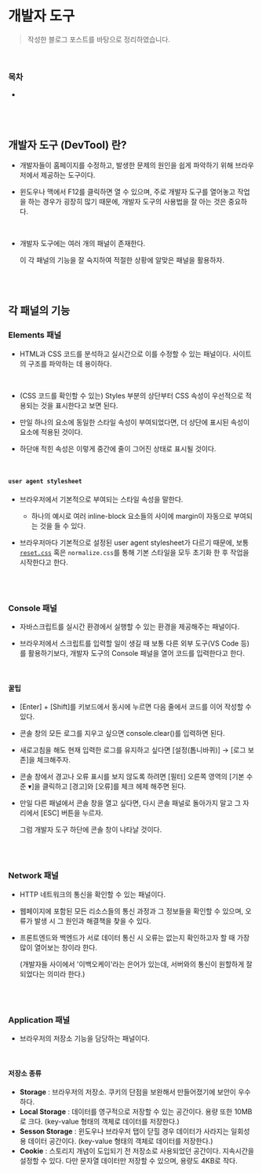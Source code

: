 # 개발자 도구

> 작성한 블로그 포스트를 바탕으로 정리하였습니다.

<br/>

### 목차

- <a href=""></a>

<br/><br/>

## 개발자 도구 (DevTool) 란?

- 개발자들이 홈페이지를 수정하고, 발생한 문제의 원인을 쉽게 파악하기 위해 브라우저에서 제공하는 도구이다.

- 윈도우나 맥에서 F12를 클릭하면 열 수 있으며, 주로 개발자 도구를 열어놓고 작업을 하는 경우가 굉장히 많기 때문에, 개발자 도구의 사용법을 잘 아는 것은 중요하다.

<br/>

- 개발자 도구에는 여러 개의 패널이 존재한다.

  이 각 패널의 기능을 잘 숙지하여 적절한 상황에 알맞은 패널을 활용하자.

<br/><br/>

## 각 패널의 기능

### Elements 패널

- HTML과 CSS 코드를 분석하고 실시간으로 이를 수정할 수 있는 패널이다. 사이트의 구조를 파악하는 데 용이하다.

 <br/>

- (CSS 코드를 확인할 수 있는) Styles 부분의 상단부터 CSS 속성이 우선적으로 적용되는 것을 표시한다고 보면 된다.

- 만일 하나의 요소에 동일한 스타일 속성이 부여되었다면, 더 상단에 표시된 속성이 요소에 적용된 것이다.

- 하단애 적힌 속성은 이렇게 중간에 줄이 그어진 상태로 표시될 것이다.

<br/>

#### <code>user agent stylesheet</code>

- 브라우저에서 기본적으로 부여되는 스타일 속성을 말한다.

  - 하나의 예시로 여러 inline-block 요소들의 사이에 margin이 자동으로 부여되는 것을 들 수 있다.

- 브라우저마다 기본적으로 설정된 user agent stylesheet가 다르기 때문에, 보통 <a href="https://github.com/SangYoonLee1231/TIL/blob/main/HTML%20%26%20CSS/css_piece_info.md#reset-css"><code>reset.css</code></a> 혹은 <code>normalize.css</code>를 통해 기본 스타일을 모두 초기화 한 후 작업을 시작한다고 한다.

<br/><br/>

### Console 패널

- 자바스크립트를 실시간 환경에서 실행할 수 있는 환경을 제공해주는 패널이다.

- 브라우저에서 스크립트를 입력할 일이 생길 때 보통 다른 외부 도구(VS Code 등)를 활용하기보다, 개발자 도구의 Console 패널을 열어 코드를 입력한다고 한다.

<br/>

#### 꿀팁

- [Enter] + [Shift]를 키보드에서 동시에 누르면 다음 줄에서 코드를 이어 작성할 수 있다.

- 콘솔 창의 모든 로그를 지우고 싶으면 console.clear()를 입력하면 된다.

- 새로고침을 해도 현재 입력한 로그를 유지하고 싶다면 [설정(톱니바퀴)] → [로그 보존]을 체크해주자.

- 콘솔 창에서 경고나 오류 표시를 보지 않도록 하려면 [필터] 오른쪽 영역의 [기본 수준 ▾]을 클릭하고 [경고]와 [오류]를 체크 헤제 해주면 된다.

- 만일 다른 패널에서 콘솔 창을 열고 싶다면, 다시 콘솔 패널로 돌아가지 말고 그 자리에서 [ESC] 버튼을 누르자.

  그럼 개발자 도구 하단에 콘솔 창이 나타날 것이다.

<br/><br/>

### Network 패널

- HTTP 네트워크의 통신을 확인할 수 있는 패널이다.

- 웹페이지에 포함된 모든 리소스들의 통신 과정과 그 정보들을 확인할 수 있으며, 오류가 발생 시 그 원인과 해결책을 찾을 수 있다.

- 프론트엔드와 백엔드가 서로 데이터 통신 시 오류는 없는지 확인하고자 할 때 가장 많이 열어보는 창이라 한다.

  (개발자들 사이에서 '이백오케이'라는 은어가 있는데, 서버와의 통신이 원할하게 잘 되었다는 의미라 한다.)

<br/><br/>

### Application 패널

- 브라우저의 저장소 기능을 담당하는 패널이다.

<br/>

#### 저장소 종류

- <strong>Storage</strong> : 브라우저의 저장소. 쿠키의 단점을 보완해서 만들어졌기에 보안이 우수하다.
- <strong>Local Storage</strong> : 데이터를 영구적으로 저장할 수 있는 공간이다. 용량 또한 10MB로 크다. (key-value 형태의 객체로 데이터를 저장한다.)
- <strong>Sesson Storage</strong> : 윈도우나 브라우저 탭이 닫힐 경우 데이터가 사라지는 일회성용 데이터 공간이다.
  (key-value 형태의 객체로 데이터를 저장한다.)
- <strong>Cookie</strong> : 스토리지 개념이 도입되기 전 저장소로 사용되었던 공간이다. 지속시간을 설정할 수 있다. 다만 문자열 데이터만 저장할 수 있으며, 용량도 4KB로 작다.
